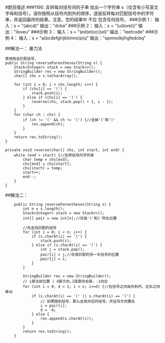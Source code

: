 #题目描述
###1190. 反转每对括号间的子串
给出一个字符串 s（仅含有小写英文字母和括号）。请你按照从括号内到外的顺序，逐层反转每对匹配括号中的字符串，并返回最终的结果。注意，您的结果中 不应 包含任何括号。
###示例 1：
输入：s = "(abcd)"
输出："dcba"
###示例 2：
输入：s = "(u(love)i)"
输出："iloveu"
###示例 3：
输入：s = "(ed(et(oc))el)"
输出："leetcode"
###示例 4：
输入：s = "a(bcdefghijkl(mno)p)q"
输出："apmnolkjihgfedcbq"

##解法一：
暴力法
```
使用栈去匹配括号,
public String reverseParentheses(String s) {
    Stack<Integer> stack = new Stack<>();
    StringBuilder res = new StringBuilder();
    char[] chs = s.toCharArray();

    for (int i = 0; i < chs.length; i++) {
        if (chs[i] == '(') {
            stack.push(i);
        } else if (chs[i] == ')') {
            reverse(chs, stack.pop() + 1, i - 1);
        }
    }
    for (char ch : chs) {
        if (ch != '(' && ch != ')') {//去掉'('和')'
            res.append(ch);
        }
    }
    return res.toString();
}

private void reverse(char[] chs, int start, int end) {
    while (end > start) {//反转括号内字符串
        char temp = chs[end];
        chs[end] = chs[start];
        chs[start] = temp;
        start++;
        end--;
    }
}
```
##解法二：

```
    public String reverseParentheses(String s) {
        int n = s.length();
        Stack<Integer> stack = new Stack<>();
        int[] pair = new int[n];//存放'('和)'所在位置

        //先去找匹配的括号
        for (int i = 0; i < n; i++) {
            if (s.charAt(i) == '(') {
                stack.push(i);
            } else if (s.charAt(i) == ')') {
                int j = stack.pop();
                pair[i] = j;//存放匹配的另一半括号的位置
                pair[j] = i;
            }
        }

        StringBuilder res = new StringBuilder();
        // i是当前位置 | d是方向,1就是向右穿，-1向左
        for (int i = 0, d = 1; i < n; i+=d) {//在括号之间由外到内，左右之间移动
            if (s.charAt(i) == '(' || s.charAt(i) == ')') {
                // 如果碰到括号，那么去他对应的括号，并且将方向置反
                i = pair[i];
                d = -d;
            } else {
                res.append(s.charAt(i));
            }
        }
        return res.toString();
    }
```

